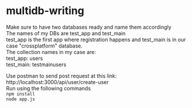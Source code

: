 # multidb-writing

Make sure to have two databases ready and name them accordingly <br>
The names of my DBs are test_app and test_main <br>
test_app is the first app where registration happens and test_main is in our case "crossplatform" database. <br>
The collection names in my case are: <br>
test_app: users <br>
test_main: testmainusers <br>

Use postman to send post request at this link: http://localhost:3000/api/user/create-user
<br>
Run using the following commands <br>
``
npm install 
``
<br>
``
node app.js
``
